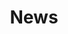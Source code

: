 ---
layout: news
title: News
permalink: /news/
hero-banner:
    media:
        video: 
        image:
    title: News
    description: 
    cta:
        text: 
        link:  
---